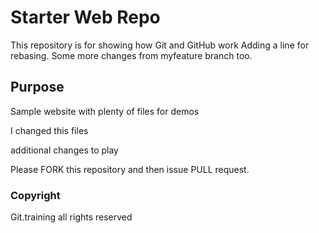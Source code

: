 # Starter Web Repo

This repository is for showing how Git and GitHub work
Adding a line for rebasing.
Some more changes from myfeature branch too.

## Purpose

Sample website with plenty of files for demos


I changed this files


additional changes to play

Please FORK this repository and then issue PULL request.

### Copyright

Git.training all rights reserved